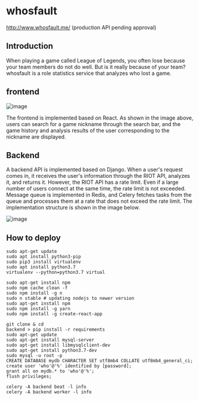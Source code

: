 # whosfault
http://www.whosfault.me/
(production API pending approval)
  
  
## Introduction
When playing a game called League of Legends, you often lose because your team members do not do well.
But is it really because of your team?
whosfault is a role statistics service that analyzes who lost a game.
  
  
## frontend
![image](https://user-images.githubusercontent.com/59424336/111421448-55a52b80-8730-11eb-81a3-cefa6bf66b6b.png)

The frontend is implemented based on React. As shown in the image above, users can search for a game nickname through the search bar, and the game history and analysis results of the user corresponding to the nickname are displayed.
  
  
  
## Backend
A backend API is implemented based on Django. When a user's request comes in, it receives the user's information through the RIOT API, analyzes it, and returns it.
However, the RIOT API has a rate limit. Even if a large number of users connect at the same time, the rate limit is not exceeded. Message queue is implemented in Redis, and Celery fetches tasks from the queue and processes them at a rate that does not exceed the rate limit. The implementation structure is shown in the image below.

![image](https://user-images.githubusercontent.com/59424336/125446901-db8bb39b-d66e-4655-a8ca-30c258746530.png)



## How to deploy

```
sudo apt-get update
sudo apt install python3-pip
sudo pip3 install virtualenv
sudo apt install python3.7
virtualenv --python=python3.7 virtual

sudo apt-get install npm
sudo npm cache clean -f
sudo npm install -g n
sudo n stable # updating nodejs to newer version
sudo apt-get install npm
sudo npm install -g yarn
sudo npm install -g create-react-app
```

```
git clone & cd
backend > pip install -r requirements
sudo apt-get update
sudo apt-get install mysql-server
sudo apt-get install libmysqlclient-dev
sudo apt-get install python3.7-dev
sudo mysql -u root -p
CREATE DATABASE mydb CHARACTER SET utf8mb4 COLLATE utf8mb4_general_ci;
create user 'who'@'%' identified by [password];
grant all on mydb.* to 'who'@'%';
flush privileges;
```
```
celery -A backend beat -l info 
celery -A backend worker -l info 
```
